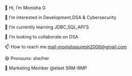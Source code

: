 👋 Hi, I’m Monisha G

 👀 I’m interested in Development,DSA & Cybersecurity

 🌱 I’m currently learning JDBC,SQL,API'S
 
💞️ I’m looking to collaborate on DSA

 📫 How to reach me
     mail-monishasuresh2006@gmail.com
     
 😄 Pronouns: she/her
 
 🤝 Marketing Member @eleet SRM-RMP
 



